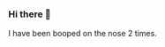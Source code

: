 ### Hi there 👋



I have been booped on the nose <!-- boop-counter -->2<!-- /boop-counter --> times. 



